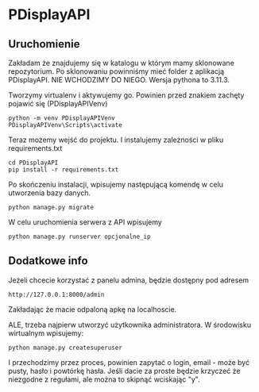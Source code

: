 # PDisplayAPI

## Uruchomienie
Zakładam że znajdujemy się w katalogu w którym mamy sklonowane repozytorium. Po sklonowaniu powinniśmy mieć 
folder z aplikacją PDisplayAPI. NIE WCHODZIMY DO NIEGO. Wersja pythona to 3.11.3.

Tworzymy virtualenv i aktywujemy go. Powinien przed znakiem zachęty pojawić się (PDisplayAPIVenv)
```shell
python -m venv PDisplayAPIVenv
PDisplayAPIVenv\Scripts\activate
```

Teraz możemy wejść do projektu.
I instalujemy zależności w pliku requirements.txt
```shell
cd PDisplayAPI
pip install -r requirements.txt
```

Po skończeniu instalacji, wpisujemy następującą komendę w celu utworzenia bazy danych.

```shell
python manage.py migrate
```

W celu uruchomienia serwera z API wpisujemy
```shell
python manage.py runserver opcjonalne_ip
```

## Dodatkowe info
Jeżeli chcecie korzystać z panelu admina, będzie dostępny pod adresem
```shell
http://127.0.0.1:8000/admin
```
Zakładając że macie odpaloną apkę na localhoscie.

ALE, trzeba najpierw utworzyć użytkownika administratora. W środowisku wirtualnym wpisujemy:
```shell
python manage.py createsuperuser
```
I przechodzimy przez proces, powinien zapytać o login, email - może być pusty, hasło i powtórkę hasła. 
Jeśli dacie za proste będzie krzyczeć że niezgodne z regułami, ale można to skipnąć wciskając "y".
